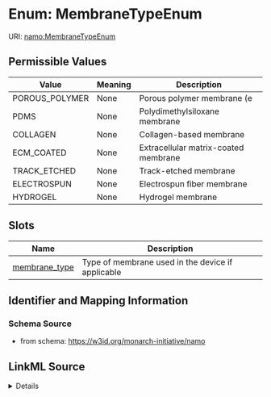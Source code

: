 # Enum: MembraneTypeEnum 



URI: [namo:MembraneTypeEnum](https://w3id.org/monarch-initiative/namo/MembraneTypeEnum)

## Permissible Values

| Value | Meaning | Description |
| --- | --- | --- |
| POROUS_POLYMER | None | Porous polymer membrane (e |
| PDMS | None | Polydimethylsiloxane membrane |
| COLLAGEN | None | Collagen-based membrane |
| ECM_COATED | None | Extracellular matrix-coated membrane |
| TRACK_ETCHED | None | Track-etched membrane |
| ELECTROSPUN | None | Electrospun fiber membrane |
| HYDROGEL | None | Hydrogel membrane |




## Slots

| Name | Description |
| ---  | --- |
| [membrane_type](membrane_type.md) | Type of membrane used in the device if applicable |





## Identifier and Mapping Information






### Schema Source


* from schema: https://w3id.org/monarch-initiative/namo






## LinkML Source

<details>
```yaml
name: MembraneTypeEnum
from_schema: https://w3id.org/monarch-initiative/namo
rank: 1000
permissible_values:
  POROUS_POLYMER:
    text: POROUS_POLYMER
    description: Porous polymer membrane (e.g., PET, PC)
  PDMS:
    text: PDMS
    description: Polydimethylsiloxane membrane
  COLLAGEN:
    text: COLLAGEN
    description: Collagen-based membrane
  ECM_COATED:
    text: ECM_COATED
    description: Extracellular matrix-coated membrane
  TRACK_ETCHED:
    text: TRACK_ETCHED
    description: Track-etched membrane
  ELECTROSPUN:
    text: ELECTROSPUN
    description: Electrospun fiber membrane
  HYDROGEL:
    text: HYDROGEL
    description: Hydrogel membrane

```
</details>